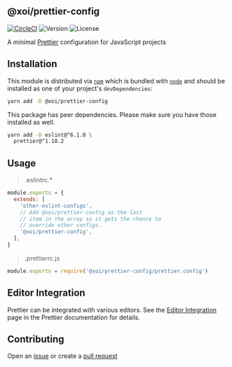 ## @xoi/prettier-config

[![CircleCI](https://circleci.com/gh/xoeye/eslint-config.svg?style=svg)](https://circleci.com/gh/xoeye/eslint-config)
![Version](https://img.shields.io/npm/v/@xoi/prettier-config.svg)
![License](https://img.shields.io/npm/l/@xoi/prettier-config.svg)

A minimal [Prettier](https://prettier.io) configuration for JavaScript projects

## Installation

This module is distributed via [`npm`](https://docs.npmjs.com/cli/npm) which is bundled with [`node`](https://nodejs.org/) and should be installed as one of your project's `devDependencies`:

```sh
yarn add -D @xoi/prettier-config
```

This package has peer dependencies. Please make sure you have those installed as well.

```sh
yarn add -D eslint@^6.1.0 \
  prettier@^1.18.2
```

## Usage

> .eslintrc.*

```js
module.exports = {
  extends: [
    'other-eslint-configs',
    // Add @xoi/prettier-config as the last
    // item in the array so it gets the chance to
    // override other configs.
    '@xoi/prettier-config',
  ],
}
```

> .prettierrc.js

```js
module.exports = require('@xoi/prettier-config/prettier.config')
```

## Editor Integration

Prettier can be integrated with various editors. See the [Editor Integration](https://prettier.io/docs/en/editors.html) page in the Prettier documentation for details.

## Contributing

Open an [issue](https://github.com/xoeye/eslint-config/issues/new) or create a [pull request](https://github.com/xoeye/eslint-config/pulls)
